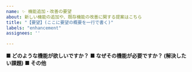 ```yaml
---
name: ✨ 機能追加・改善の要望
about: 新しい機能の追加や、既存機能の改善に関する提案はこちら
title: "【要望】(ここに要望の概要を一行で書く)"
labels: "enhancement"
assignees: ''

---
```


**■ どのような機能が欲しいですか？**
**■ なぜその機能が必要ですか？ (解決したい課題)**
**■ その他**
